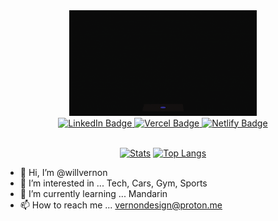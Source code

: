
<div id="header" align="center">
  <img src="https://github.com/willvernon/Gifs/blob/main/coding.gif" width="300" />
</div>

<div id="badges" align="center">
  <a href="your-linkedin-URL">
    <img src="https://img.shields.io/badge/LinkedIn-blue?style=for-the-badge&logo=linkedin&logoColor=white" alt="LinkedIn Badge"/>
  </a>
  <a href="https://www.vernondev.com">
    <img src="https://img.shields.io/badge/My_Website-black?style=for-the-badge&logo=vercel&logoColor=white" alt="Vercel Badge"/>
  </a>
  <a href="your-twitter-URL">
    <img src="https://img.shields.io/badge/My_Blog-00C7B7?style=for-the-badge&logo=Netlify&logoColor=black" alt="Netlify Badge"/>
  </a>
</div>
<div align="center">
<img src="https://komarev.com/ghpvc/?username=willvernon&style=flat-square&color=blue" alt=""/>
</div>

<div align="center">
  
[![Stats](https://github-readme-streak-stats.herokuapp.com?user=willvernon&theme=react&hide_border=true&date_format=M%20j%5B%2C%20Y%5D)](https://git.io/streak-stats)
[![Top Langs](https://github-readme-stats.vercel.app/api/top-langs/?username=willvernon&layout=compact&theme=react&hide_border=true)](https://github.com/anuraghazra/github-readme-stats)

  </div>
  
- 👋 Hi, I’m @willvernon
- 👀 I’m interested in ... Tech, Cars, Gym, Sports
- 🌱 I’m currently learning ... Mandarin
- 📫 How to reach me ... vernondesign@proton.me

<!---
willvernon/willvernon is a ✨ special ✨ repository because its `README.md` (this file) appears on your GitHub profile.
You can click the Preview link to take a look at your changes.
--->
